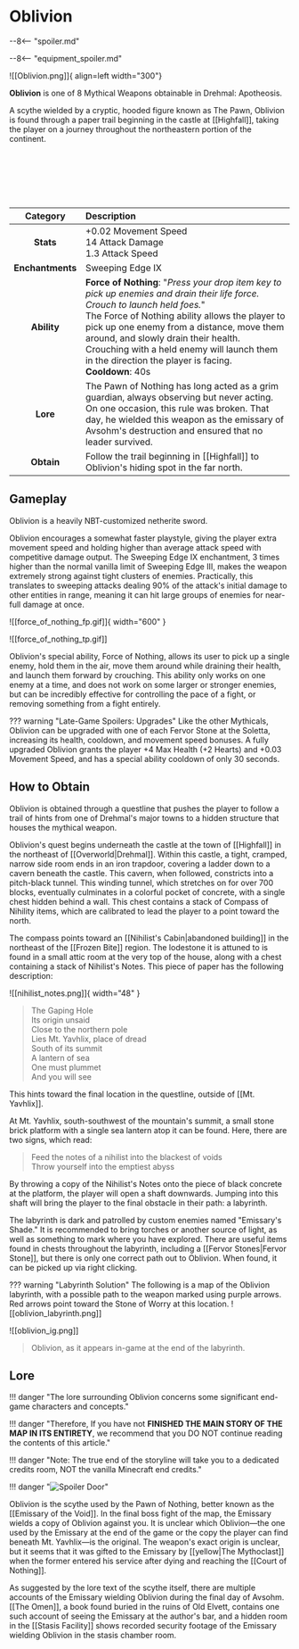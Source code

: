 # Oblivion

--8<-- "spoiler.md"

--8<-- "equipment_spoiler.md"

![[Oblivion.png]]{ align=left width="300"}

**Oblivion** is one of 8 Mythical Weapons obtainable in Drehmal: Apotheosis.

A scythe wielded by a cryptic, hooded figure known as The Pawn, Oblivion is found through a paper trail beginning in the castle at [[Highfall]], taking the player on a journey throughout the northeastern portion of the continent.

<br> <br> <br> <br> <br>

| Category | Description                 |
|:--------------------------------:|:-----------------------------------------------------------------------------------------------------------------------------------------------------------------------------|
| **Stats**                        | +0.02 Movement Speed <br> 14 Attack Damage <br> 1.3 Attack Speed                                           |
| **Enchantments**                 | Sweeping Edge IX                   |
| **Ability**                      | **Force of Nothing**: "*Press your drop item key to pick up enemies and drain their life force. Crouch to launch held foes.*" <br> The Force of Nothing ability allows the player to pick up one enemy from a distance, move them around, and slowly drain their health. Crouching with a held enemy will launch them in the direction the player is facing. <br> **Cooldown**: 40s |
| **Lore**                         | The Pawn of Nothing has long acted as a grim guardian, always observing but never acting. On one occasion, this rule was broken. That day, he wielded this weapon as the emissary of Avsohm's destruction and ensured that no leader survived.    |
| **Obtain**                       | Follow the trail beginning in [[Highfall]] to Oblivion's hiding spot in the far north. |

## Gameplay
Oblivion is a heavily NBT-customized netherite sword.

Oblivion encourages a somewhat faster playstyle, giving the player extra movement speed and holding higher than average attack speed with competitive damage output. The Sweeping Edge IX enchantment, 3 times higher than the normal vanilla limit of Sweeping Edge III, makes the weapon extremely strong against tight clusters of enemies. Practically, this translates to sweeping attacks dealing 90% of the attack's initial damage to other entities in range, meaning it can hit large groups of enemies for near-full damage at once.

![[force_of_nothing_fp.gif]]{ width="600" } 

![[force_of_nothing_tp.gif]]

Oblivion's special ability, Force of Nothing, allows its user to pick up a single enemy, hold them in the air, move them around while draining their health, and launch them forward by crouching. This ability only works on one enemy at a time, and does not work on some larger or stronger enemies, but can be incredibly effective for controlling the pace of a fight, or removing something from a fight entirely.

??? warning "Late-Game Spoilers: Upgrades"
    Like the other Mythicals, Oblivion can be upgraded with one of each Fervor Stone at the Soletta, increasing its health, cooldown, and movement speed bonuses. A fully upgraded Oblivion grants the player +4 Max Health (+2 Hearts) and +0.03 Movement Speed, and has a special ability cooldown of only 30 seconds.

## How to Obtain
Oblivion is obtained through a questline that pushes the player to follow a trail of hints from one of Drehmal's major towns to a hidden structure that houses the mythical weapon.

Oblivion's quest begins underneath the castle at the town of [[Highfall]] in the northeast of [[Overworld|Drehmal]]. Within this castle, a tight, cramped, narrow side room ends in an iron trapdoor, covering a ladder down to a cavern beneath the castle. This cavern, when followed, constricts into a pitch-black tunnel. This winding tunnel, which stretches on for over 700 blocks, eventually culminates in a colorful pocket of concrete, with a single chest hidden behind a wall. This chest contains a stack of Compass of Nihility items, which are calibrated to lead the player to a point toward the north.

The compass points toward an [[Nihilist's Cabin|abandoned building]] in the northeast of the [[Frozen Bite]] region. The lodestone it is attuned to is found in a small attic room at the very top of the house, along with a chest containing a stack of Nihilist's Notes. This piece of paper has the following description:

![[nihilist_notes.png]]{ width="48" } 

> The Gaping Hole <br>
> Its origin unsaid <br>
> Close to the northern pole <br>
> Lies Mt. Yavhlix, place of dread <br>
> South of its summit <br>
> A lantern of sea <br>
> One must plummet <br>
> And you will see 

This hints toward the final location in the questline, outside of [[Mt. Yavhlix]].

At Mt. Yavhlix, south-southwest of the mountain's summit, a small stone brick platform with a single sea lantern atop it can be found. Here, there are two signs, which read: <br>
> Feed the notes of a nihilist into the blackest of voids <br>
> Throw yourself into the emptiest abyss

By throwing a copy of the Nihilist's Notes onto the piece of black concrete at the platform, the player will open a shaft downwards. Jumping into this shaft will bring the player to the final obstacle in their path: a labyrinth.

The labyrinth is dark and patrolled by custom enemies named "Emissary's Shade." It is recommended to bring torches or another source of light, as well as something to mark where you have explored. There are useful items found in chests throughout the labyrinth, including a [[Fervor Stones|Fervor Stone]], but there is only one correct path out to Oblivion. When found, it can be picked up via right clicking.

??? warning "Labyrinth Solution"
    The following is a map of the Oblivion labyrinth, with a possible path to the weapon marked using purple arrows. Red arrows point toward the Stone of Worry at this location.
    ![[oblivion_labyrinth.png]]

![[oblivion_ig.png]]
> Oblivion, as it appears in-game at the end of the labyrinth.

## Lore

!!! danger "The lore surrounding Oblivion concerns some significant end-game characters and concepts."

!!! danger "Therefore, If you have not **FINISHED THE MAIN STORY OF THE MAP IN ITS ENTIRETY**, we recommend that you DO NOT continue reading the contents of this article."

!!! danger "Note: The true end of the storyline will take you to a dedicated credits room, NOT the vanilla Minecraft end credits."

!!! danger "![Spoiler Door](/assets/img/spoiler_door.png)"

Oblivion is the scythe used by the Pawn of Nothing, better known as the [[Emissary of the Void]]. In the final boss fight of the map, the Emissary wields a copy of Oblivion against you. It is unclear which Oblivion—the one used by the Emissary at the end of the game or the copy the player can find beneath Mt. Yavhlix—is the original. The weapon's exact origin is unclear, but it seems that it was gifted to the Emissary by [[yellow|The Mythoclast]] when the former entered his service after dying and reaching the [[Court of Nothing]]. 

As suggested by the lore text of the scythe itself, there are multiple accounts of the Emissary wielding Oblivion during the final day of Avsohm. [[The Omen]], a book found buried in the ruins of Old Elvett, contains one such account of seeing the Emissary at the author's bar, and a hidden room in the [[Stasis Facility]] shows recorded security footage of the Emissary wielding Oblivion in the stasis chamber room.
